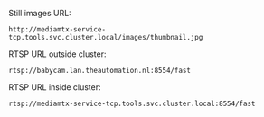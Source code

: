 Still images URL:

```text
http://mediamtx-service-tcp.tools.svc.cluster.local/images/thumbnail.jpg
```

RTSP URL outside cluster:
```text
rtsp://babycam.lan.theautomation.nl:8554/fast
```

RTSP URL inside cluster:
```text
rtsp://mediamtx-service-tcp.tools.svc.cluster.local:8554/fast
```